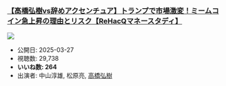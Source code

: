 ### [【高橋弘樹vs辞めアクセンチュア】トランプで市場激変！ミームコイン急上昇の理由とリスク【ReHacQマネースタディ】](https://www.youtube.com/watch?v=HAoPI9TBCIM)
[![](https://img.youtube.com/vi/HAoPI9TBCIM/sddefault.jpg)](https://www.youtube.com/watch?v=HAoPI9TBCIM)
-   公開日: 2025-03-27
-   視聴数: 29,738
-   **いいね数: 264**
-   出演者: 中山淳雄, 松原亮, [高橋弘樹](/rehacq_fan/people/高橋弘樹 "wikilink")
